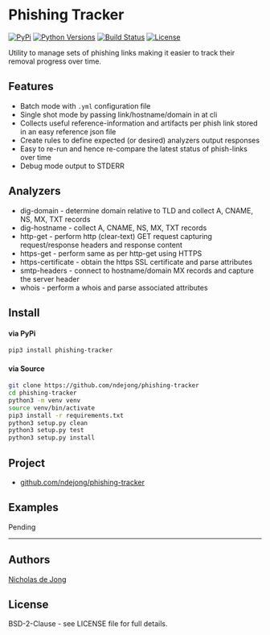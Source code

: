 # Phishing Tracker

[![PyPi](https://img.shields.io/pypi/v/phishing-tracker.svg)](https://pypi.python.org/pypi/phishing-tracker/)
[![Python Versions](https://img.shields.io/pypi/pyversions/phishing-tracker.svg)](https://github.com/ndejong/phishing-tracker/)
[![Build Status](https://api.travis-ci.org/ndejong/phishing-tracker.svg?branch=master)](https://travis-ci.org/ndejong/phishing-tracker/)
[![License](https://img.shields.io/github/license/ndejong/phishing-tracker.svg)](https://github.com/ndejong/phishing-tracker)

Utility to manage sets of phishing links making it easier to track their removal progress over time.

## Features
* Batch mode with `.yml` configuration file
* Single shot mode by passing link/hostname/domain in at cli
* Collects useful reference-information and artifacts per phish link stored in an easy reference json file
* Create rules to define expected (or desired) analyzers output responses
* Easy to re-run and hence re-compare the latest status of phish-links over time
* Debug mode output to STDERR

## Analyzers
* dig-domain - determine domain relative to TLD and collect A, CNAME, NS, MX, TXT records
* dig-hostname - collect A, CNAME, NS, MX, TXT records
* http-get - perform http (clear-text) GET request capturing request/response headers and response content
* https-get - perform same as per http-get using HTTPS
* https-certificate - obtain the https SSL certificate and parse attributes 
* smtp-headers - connect to hostname/domain MX records and capture the server header 
* whois - perform a whois and parse associated attributes

## Install
#### via PyPi
```bash
pip3 install phishing-tracker
```

#### via Source
```bash
git clone https://github.com/ndejong/phishing-tracker
cd phishing-tracker
python3 -m venv venv
source venv/bin/activate
pip3 install -r requirements.txt
python3 setup.py clean
python3 setup.py test
python3 setup.py install
```

## Project
* [github.com/ndejong/phishing-tracker](https://github.com/ndejong/phishing-tracker)

## Examples
Pending

****

## Authors
[Nicholas de Jong](https://nicholasdejong.com)

## License
BSD-2-Clause - see LICENSE file for full details.

